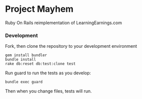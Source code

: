 Project Mayhem
=====

Ruby On Rails reimplementation of LearningEarnings.com

### Development
Fork, then clone the repository to your development environment

    gem install bundler
    bundle install
    rake db:reset db:test:clone test

Run guard to run the tests as you develop:

    bundle exec guard

Then when you change files, tests will run.
